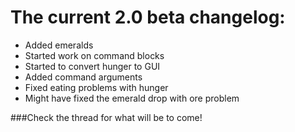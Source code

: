 The current 2.0 beta changelog:
==========================
* Added emeralds
* Started work on command blocks
* Started to convert hunger to GUI
* Added command arguments
* Fixed eating problems with hunger
* Might have fixed the emerald drop with ore problem

###Check the thread for what will be to come!
